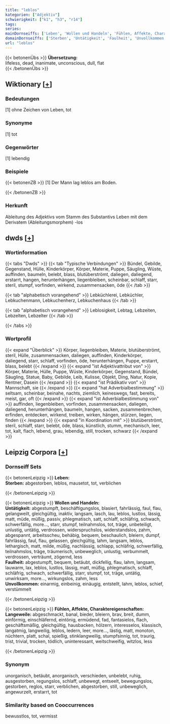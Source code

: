```yaml
---
title: "leblos"
kategorien: ["Adjektiv"]
schwierigkeit: ["k1", "h3", "r14"]
tags:
series:
mainDornseiffs: ['Leben', 'Wollen und Handeln', 'Fühlen, Affekte, Charaktereigenschaften']
domainDornseiffs: ['Sterben', 'Untätigkeit', 'Faulheit', 'Unvollkommen', 'Langeweile']
url: "leblos"
---
```


{{< betonenÜbs >}}
**Übersetzung:**  
lifeless, dead, inanimate, unconscious, dull, flat  
{{< /betonenÜbs >}}

## Wiktionary [[+](https://de.wiktionary.org/wiki/leblos)]

### Bedeutungen
[1] ohne Zeichen von Leben, tot  

### Synonyme
[1] tot  

### Gegenwörter
[1] lebendig  

### Beispiele
{{< betonenZB >}}
[1] Der Mann lag leblos am Boden.  

{{< /betonenZB >}}
### Herkunft
Ableitung des Adjektivs vom Stamm des Substantivs Leben mit dem Derivatem (Ableitungsmorphem) -los  



## dwds [[+](https://www.dwds.de/wb/leblos)]

### Wortinformation
{{< tabs "Dwds" >}}
{{< tab "Typische Verbindungen" >}}
Bündel, Gebilde, Gegenstand, Hülle, Kinderkörper, Körper, Materie, Puppe, Säugling, Wüste, auffinden, baumeln, belebt, blass, blutüberströmt, daliegen, daliegend, erstarrt, hangen, herunterhängen, liegenbleiben, scheinbar, schlaff, starr, steril, stumpf, vorfinden, wirkend, zusammensacken, öde
{{< /tab >}}

{{< tab "alphabetisch vorangehend" >}}
Lebküchlerei, Lebküchler, Lebkuchenmann, Lebkuchenherz, Lebkuchenhaus
{{< /tab >}}

{{< tab "alphabetisch vorangehend" >}}
Leblosigkeit, Lebtag, Lebzeiten, Lebzelten, Lebzelter
{{< /tab >}}

{{< /tabs >}}

### Wortprofil
{{< expand "Überblick" >}} Körper, liegenbleiben, Materie, blutüberströmt, steril, Hülle, zusammensacken, daliegen, auffinden, Kinderkörper, daliegend, starr, schlaff, vorfinden, öde, herunterhängen, Puppe, erstarrt, blass, belebt {{< /expand >}}
{{< expand "ist Adjektivattribut von" >}} Körper, Materie, Hülle, Puppe, Wüste, Kinderkörper, Gegenstand, Bündel, Säugling, Statue, Baby, Gebilde, Leib, Kulisse, Objekt, Ding, Natur, Kopie, Rentner, Dasein {{< /expand >}}
{{< expand "ist Prädikativ von" >}} Mannschaft, sie {{< /expand >}}
{{< expand "hat Adverbialbestimmung" >}} seltsam, scheinbar, beinahe, nachts, ziemlich, keineswegs, fast, bereits, meist, gar, oft {{< /expand >}}
{{< expand "ist Adverbialbestimmung von" >}} auffinden, liegenbleiben, vorfinden, zusammensacken, daliegen, daliegend, herunterhängen, baumeln, hangen, sacken, zusammenbrechen, erfinden, entdecken, wirkend, treiben, wirken, hängen, stürzen, liegen, finden {{< /expand >}}
{{< expand "in Koordination mit" >}} blutüberströmt, steril, schlaff, starr, belebt, öde, blass, künstlich, stumm, mechanisch, leer, tot, kalt, flach, lebend, grau, lebendig, still, trocken, schwarz {{< /expand >}}

## Leipzig Corpora [[+](https://corpora.uni-leipzig.de/en/res?word=leblos&corpusId=deu_newscrawl-public_2018)]

### Dornseiff Sets
{{< betonenLeipzig >}}
**Leben:**  
**Sterben:** abgestorben, leblos, mausetot, tot, verblichen  

{{< /betonenLeipzig >}}


{{< betonenLeipzig >}}
**Wollen und Handeln:**  
**Untätigkeit:** abgestumpft, beschäftigungslos, blasiert, fahrlässig, faul, flau, gelangweilt, gleichgültig, inaktiv, langsam, lasch, lau, leblos, lustlos, lässig, matt, müde, müßig, passiv, phlegmatisch, satt, schlaff, schläfrig, schwach, schwerfällig, more..., starr, stumpf, teilnahmslos, tot, träge, unbeteiligt, unlustig, untätig, verdrossen, widerspruchslos, widerstandslos, zahm, abgespannt, arbeitsscheu, behäbig, bequem, beschaulich, bleiern, dumpf, fahrlässig, faul, flau, gelassen, gleichgültig, lahm, langsam, leblos, lethargisch, matt, milde, müßig, nachlässig, schlapp, schläfrig, schwerfällig, teilnahmslos, träge, träumerisch, unbeweglich, unlustig, verbummelt, verdrossen, verträumt, zögernd, less  
**Faulheit:** abgestumpft, bequem, betäubt, dickfellig, flau, lahm, langsam, lauwarm, lax, leblos, lustlos, lässig, matt, müßig, phlegmatisch, schlaff, schläfrig, schwach, schwerfällig, starr, stumpf, tot, träge, untätig, unwirksam, more..., wirkungslos, zahm, less  
**Unvollkommen:** einarmig, einbeinig, einäugig, entstellt, lahm, leblos, schief, verstümmelt  

{{< /betonenLeipzig >}}


{{< betonenLeipzig >}}
**Fühlen, Affekte, Charaktereigenschaften:**  
**Langeweile:** abgeschmackt, banal, bieder, bleiern, brav, breit, dumm, einförmig, einschläfernd, eintönig, ermüdend, fad, fantasielos, flach, geschäftsmäßig, gleichgültig, hausbacken, hölzern, interesselos, klassisch, langatmig, langweilig, leblos, ledern, leer, more..., lästig, matt, monoton, nüchtern, platt, schal, spießig, stinklangweilig, stumpfsinnig, tot, traurig, trist, trivial, trocken, tödlich, uninteressant, weitschweifig, witzlos, less  

{{< /betonenLeipzig >}}

### Synonym
unorganisch, betäubt, anorganisch, verschieden, unbelebt, ruhig, ausgestorben, regungslos, schlaff, unbewegt, entseelt, bewegungslos, gestorben, reglos, starr, verblichen, abgestorben, still, unbeweglich, angewurzelt, erstarrt, tot


### Similarity based on Cooccurrences
bewusstlos, tot, vermisst

